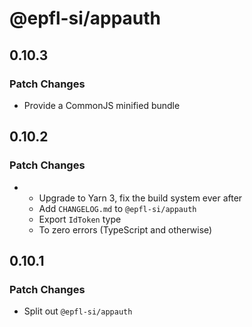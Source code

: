 # @epfl-si/appauth

## 0.10.3

### Patch Changes

- Provide a CommonJS minified bundle

## 0.10.2

### Patch Changes

- - Upgrade to Yarn 3, fix the build system ever after
  - Add `CHANGELOG.md` to `@epfl-si/appauth`
  - Export `IdToken` type
  - To zero errors (TypeScript and otherwise)

## 0.10.1

### Patch Changes

- Split out `@epfl-si/appauth`
